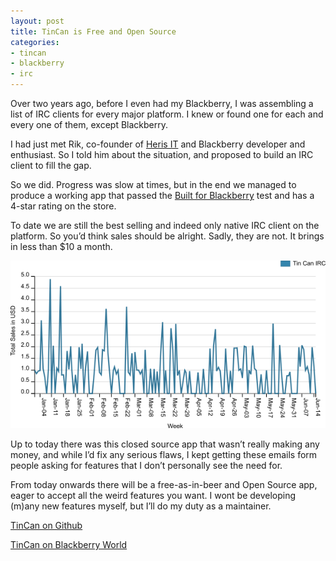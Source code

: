 ```yaml
---
layout: post
title: TinCan is Free and Open Source
categories:
- tincan
- blackberry
- irc
---
```


Over two years ago, before I even had my Blackberry, I was assembling a list of IRC clients for every major platform. I knew or found one for each and every one of them, except Blackberry.

I had just met Rik, co-founder of [Heris IT](http://www.heris.nl/) and Blackberry developer and enthusiast. So I told him about the situation, and proposed to build an IRC client to fill the gap.

So we did. Progress was slow at times, but in the end we managed to produce a working app that passed the [Built for Blackberry](https://developer.blackberry.com/builtforblackberry/) test and has a 4-star rating on the store.

To date we are still the best selling and indeed only native IRC client on the platform. So you’d think sales should be alright. Sadly, they are not. It brings in less than $10 a month.

![tincan sales](/images/sales.png)

Up to today there was this closed source app that wasn’t really making any money, and while I’d fix any serious flaws, I kept getting these emails form people asking for features that I don’t personally see the need for.

From today onwards there will be a free-as-in-beer and Open Source app, eager to accept all the weird features you want. I wont be developing (m)any new features myself, but I’ll do my duty as a maintainer.

[TinCan on Github](https://github.com/pepijndevos/tincan)

[TinCan on Blackberry World](https://appworld.blackberry.com/webstore/content/33994898/)